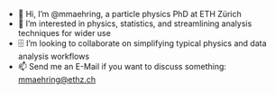 - 👋 Hi, I’m @mmaehring, a particle physics PhD at ETH Zürich
- 👀 I’m interested in physics, statistics, and streamlining analysis techniques for wider use
- 🗄️ I’m looking to collaborate on simplifying typical physics and data analysis workflows
- 📫 Send me an E-Mail if you want to discuss something: mmaehring@ethz.ch

<!---
mmaehring/mmaehring is a ✨ special ✨ repository because its `README.md` (this file) appears on your GitHub profile.
You can click the Preview link to take a look at your changes.
--->
